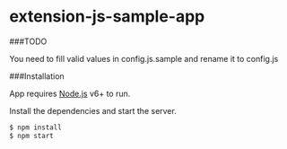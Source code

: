 # extension-js-sample-app

###TODO

You need to fill valid values in config.js.sample and rename it to config.js

###Installation

App requires [Node.js](https://nodejs.org/) v6+ to run.

Install the dependencies  and start the server.

```sh
$ npm install
$ npm start
```
